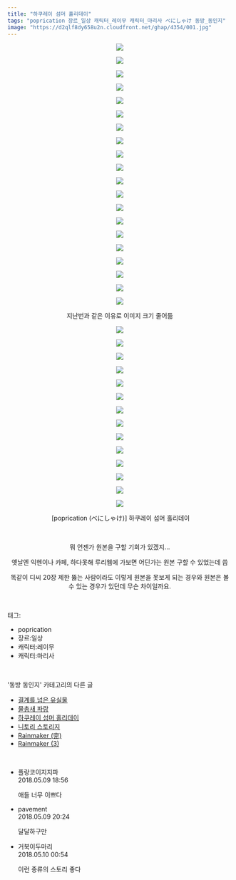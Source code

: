 ```yaml
---
title: "하쿠레이 섬머 홀리데이"
tags: "poprication 장르_일상 캐릭터_레이무 캐릭터_마리사 べにしゃけ 동방_동인지"
image: "https://d2qlf8dy658u2n.cloudfront.net/ghap/4354/001.jpg"
---
```

<div class="article">
<p style="text-align: center; clear: none; float: none;"><img src="{{ site.imgserver12 }}/ghap/4354/001.jpg"/></p>
<p style="text-align: center; clear: none; float: none;"><img src="{{ site.imgserver12 }}/ghap/4354/002.jpg"/></p>
<p style="text-align: center; clear: none; float: none;"><img src="{{ site.imgserver12 }}/ghap/4354/003.jpg"/></p>
<p style="text-align: center; clear: none; float: none;"><img src="{{ site.imgserver12 }}/ghap/4354/004.jpg"/></p>
<p style="text-align: center; clear: none; float: none;"><img src="{{ site.imgserver12 }}/ghap/4354/005.jpg"/></p>
<p style="text-align: center; clear: none; float: none;"><img src="{{ site.imgserver12 }}/ghap/4354/006.jpg"/></p>
<p style="text-align: center; clear: none; float: none;"><img src="{{ site.imgserver12 }}/ghap/4354/007.jpg"/></p>
<p style="text-align: center; clear: none; float: none;"><img src="{{ site.imgserver12 }}/ghap/4354/008.jpg"/></p>
<p style="text-align: center; clear: none; float: none;"><img src="{{ site.imgserver12 }}/ghap/4354/009.jpg"/></p>
<p style="text-align: center; clear: none; float: none;"><img src="{{ site.imgserver12 }}/ghap/4354/010.jpg"/></p>
<p style="text-align: center; clear: none; float: none;"><img src="{{ site.imgserver12 }}/ghap/4354/011.jpg"/></p>
<p style="text-align: center; clear: none; float: none;"><img src="{{ site.imgserver12 }}/ghap/4354/012.jpg"/></p>
<p style="text-align: center; clear: none; float: none;"><img src="{{ site.imgserver12 }}/ghap/4354/013.jpg"/></p>
<p style="text-align: center; clear: none; float: none;"><img src="{{ site.imgserver12 }}/ghap/4354/014.jpg"/></p>
<p style="text-align: center; clear: none; float: none;"><img src="{{ site.imgserver12 }}/ghap/4354/015.jpg"/></p>
<p style="text-align: center; clear: none; float: none;"><img src="{{ site.imgserver12 }}/ghap/4354/016.jpg"/></p>
<p style="text-align: center; clear: none; float: none;"><img src="{{ site.imgserver12 }}/ghap/4354/017.jpg"/></p>
<p style="text-align: center; clear: none; float: none;"><img src="{{ site.imgserver12 }}/ghap/4354/018.jpg"/></p>
<p style="text-align: center; clear: none; float: none;"><img src="{{ site.imgserver12 }}/ghap/4354/019.jpg"/></p>
<p style="text-align: center; clear: none; float: none;"><img src="{{ site.imgserver12 }}/ghap/4354/020.jpg"/></p>
<p style="text-align: center; clear: none; float: none;">지난번과 같은 이유로 이미지 크기 줄어듦</p>
<p style="text-align: center; clear: none; float: none;"><img src="{{ site.imgserver12 }}/ghap/4354/021.jpg"/></p>
<p style="text-align: center; clear: none; float: none;"><img src="{{ site.imgserver12 }}/ghap/4354/022.jpg"/></p>
<p style="text-align: center; clear: none; float: none;"><img src="{{ site.imgserver12 }}/ghap/4354/023.jpg"/></p>
<p style="text-align: center; clear: none; float: none;"><img src="{{ site.imgserver12 }}/ghap/4354/024.jpg"/></p>
<p style="text-align: center; clear: none; float: none;"><img src="{{ site.imgserver12 }}/ghap/4354/025.jpg"/></p>
<p style="text-align: center; clear: none; float: none;"><img src="{{ site.imgserver12 }}/ghap/4354/026.jpg"/></p>
<p style="text-align: center; clear: none; float: none;"><img src="{{ site.imgserver12 }}/ghap/4354/027.jpg"/></p>
<p style="text-align: center; clear: none; float: none;"><img src="{{ site.imgserver12 }}/ghap/4354/028.jpg"/></p>
<p style="text-align: center; clear: none; float: none;"><img src="{{ site.imgserver12 }}/ghap/4354/029.jpg"/></p>
<p style="text-align: center; clear: none; float: none;"><img src="{{ site.imgserver12 }}/ghap/4354/030.jpg"/></p>
<p style="text-align: center; clear: none; float: none;"><img src="{{ site.imgserver12 }}/ghap/4354/031.jpg"/></p>
<p style="text-align: center; clear: none; float: none;"><img src="{{ site.imgserver12 }}/ghap/4354/032.jpg"/></p>
<p style="text-align: center; clear: none; float: none;"><img src="{{ site.imgserver12 }}/ghap/4354/033.jpg"/></p>
<p style="text-align: center; clear: none; float: none;"><img src="{{ site.imgserver12 }}/ghap/4354/034.jpg"/></p>
<p style="text-align: center; clear: none; float: none;"> [poprication (べにしゃけ)] 하쿠레이 섬머 홀리데이</p>
<p style="text-align: center; clear: none; float: none;"><br/></p>
<p style="text-align: center; clear: none; float: none;">뭐 언젠가 원본을 구할 기회가 있겠지...</p>
<p style="text-align: center; clear: none; float: none;">옛날엔 익헨이나 카페, 하다못해 루리웹에 가보면 어딘가는 원본 구할 수 있었는데 씁</p>
<p style="text-align: center; clear: none; float: none;"></p>
<p style="text-align: center; clear: none; float: none;">똑같이 디씨 20장 제한 뚫는 사람이라도 이렇게 원본을 못보게 되는 경우와 원본은 볼 수 있는 경우가 있던데 무슨 차이일까요.</p>
</div><br/>
<div class="tagTrail">
<p>태그: </p>
<ul>
<li>poprication</li>
<li>장르:일상</li>
<li>캐릭터:레이무</li>
<li>캐릭터:마리사</li>
</ul>
</div><br/>
<div class="another">
<p>'동방 동인지' 카테고리의 다른 글</p>
<ul>
<li><a href="/ghap_4370">결계를 넘은 유실물</a></li>
<li><a href="/ghap_4364">물총새 파랑</a></li>
<li><a href="/ghap_4354">하쿠레이 섬머 홀리데이</a></li>
<li><a href="/ghap_4350">니토리 스토리지</a></li>
<li><a href="/ghap_4347">Rainmaker (完)</a></li>
<li><a href="/ghap_4346">Rainmaker (3)</a></li>
</ul>
</div><br/>
<div class="cb_module cb_fluid">
<div class="cb_wrt cb_profile">
<div class="comment">
<ul>
<li class="cb_thumb_off" id="comment15253168">
<div class="cb_comment_area">
<div class="cb_info_area">
<div class="cb_section">
<span class="cb_nick_name">플랑코이지지파</span>
</div>
<div class="cb_section">
<span class="cb_date">2018.05.09 18:56 </span>
</div>
</div>
<div class="cb_dsc_comment">
<p class="cb_dsc">
											애들 너무 이쁘다
										</p>
</div>
</div></li>
<li class="cb_thumb_off" id="comment15253208">
<div class="cb_comment_area">
<div class="cb_info_area">
<div class="cb_section">
<span class="cb_nick_name">pavement</span>
</div>
<div class="cb_section">
<span class="cb_date">2018.05.09 20:24 </span>
</div>
</div>
<div class="cb_dsc_comment">
<p class="cb_dsc">
											달달하구만
										</p>
</div>
</div></li>
<li class="cb_thumb_off" id="comment15253381">
<div class="cb_comment_area">
<div class="cb_info_area">
<div class="cb_section">
<span class="cb_nick_name">거북이두마리</span>
</div>
<div class="cb_section">
<span class="cb_date">2018.05.10 00:54 </span>
</div>
</div>
<div class="cb_dsc_comment">
<p class="cb_dsc">
											이런 종류의 스토리 좋다
										</p>
</div>
</div></li>
</ul>
</div>
</div><!-- commentList close -->
</div><br/>
